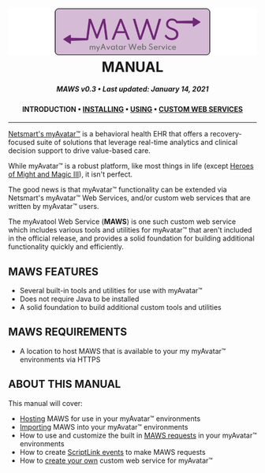 ﻿<!--
  Software manual template (b210104)
  https://github.com/APrettyCoolProgram/my-development-environment/tree/master/templates/documentation
-->

<h1 align="center">

  <img src="../../resources/asset/img/logo/maws-logo-800x150.png" alt="myAvatar Web Service logo" width="800">
  <br>
  MANUAL
  <br>

</h1>

<h5 align="center">

  MAWS v0.3&nbsp;&bull;&nbsp;Last updated: January 14, 2021

</h5>


<h4 align="center">

  INTRODUCTION&nbsp;&bull;&nbsp;[INSTALLING](manual-installing-maws.md)&nbsp;&bull;&nbsp;[USING](manual-using-maws.md)&nbsp;&bull;&nbsp;[CUSTOM WEB SERVICES](manual-custom-web-services.md)

</h4>

***

[Netsmart's myAvatar™](https://www.ntst.com/Solutions-and-Services/Offerings/myAvatar) is a behavioral health EHR that offers a recovery-focused suite of solutions that leverage real-time analytics and clinical decision support to drive value-based care.

While myAvatar™ is a robust platform, like most things in life (except [Heroes of Might and Magic III](https://www.gog.com/game/heroes_of_might_and_magic_3_complete_edition)), it isn't perfect.

The good news is that myAvatar™ functionality can be extended via Netsmart's myAvatar™ Web Services, and/or custom web services that are written by myAvatar™ users.

The myAvatool Web Service (**MAWS**) is one such custom web service which includes various tools and utilities for myAvatar™ that aren't included in the official release, and provides a solid foundation for building additional functionality quickly and efficiently.

## MAWS FEATURES
* Several built-in tools and utilities for use with myAvatar™
* Does not require Java to be installed
* A solid foundation to build additional custom tools and utilities

## MAWS REQUIREMENTS
* A location to host MAWS that is available to your my myAvatar™ environments via HTTPS

## ABOUT THIS MANUAL
This manual will cover:
  * [Hosting](manual-hosting-maws.md) MAWS for use in your myAvatar™ environments
  * [Importing](manual-importing-maws.md) MAWS into your myAvatar™ environments
  * How to use and customize the built in [MAWS requests](manual-maws-requests.md) in your myAvatar™ environments
  * How to create [ScriptLink events](manual-scriptlink-events.md) to make MAWS requests
  * How to [create your own](manual-custom-myavatar-web-services.md) custom web service for myAvatar™